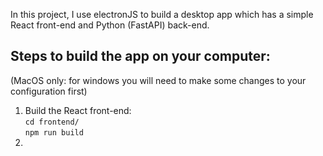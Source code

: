 In this project, I use electronJS to build a desktop app which has a simple React front-end and Python (FastAPI) back-end. 

## Steps to build the app on your computer: 
(MacOS only: for windows you will need to make some changes to your configuration first)

1. Build the React front-end:<br/> 
   `cd frontend/`<br/> 
   `npm run build`
3. 


